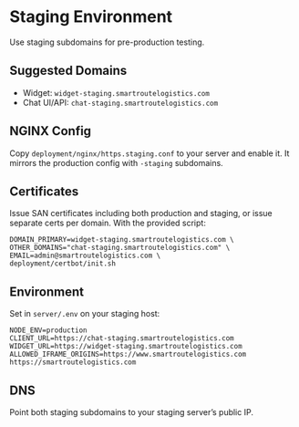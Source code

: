 # Staging Environment

Use staging subdomains for pre-production testing.

## Suggested Domains
- Widget: `widget-staging.smartroutelogistics.com`
- Chat UI/API: `chat-staging.smartroutelogistics.com`

## NGINX Config
Copy `deployment/nginx/https.staging.conf` to your server and enable it. It mirrors the production config with `-staging` subdomains.

## Certificates
Issue SAN certificates including both production and staging, or issue separate certs per domain. With the provided script:
```
DOMAIN_PRIMARY=widget-staging.smartroutelogistics.com \
OTHER_DOMAINS="chat-staging.smartroutelogistics.com" \
EMAIL=admin@smartroutelogistics.com \
deployment/certbot/init.sh
```

## Environment
Set in `server/.env` on your staging host:
```
NODE_ENV=production
CLIENT_URL=https://chat-staging.smartroutelogistics.com
WIDGET_URL=https://widget-staging.smartroutelogistics.com
ALLOWED_IFRAME_ORIGINS=https://www.smartroutelogistics.com https://smartroutelogistics.com
```

## DNS
Point both staging subdomains to your staging server’s public IP.

